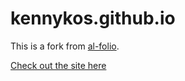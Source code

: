 # kennykos.github.io

This is a fork from [al-folio](https://github.com/alshedivat/al-folio).

[Check out the site here](https://kennykos.github.io/)
